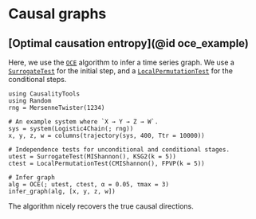 # Causal graphs

## [Optimal causation entropy](@id oce_example)

Here, we use the [`OCE`](@ref) algorithm to infer a time series graph. We use a
[`SurrogateTest`](@ref) for the initial step, and a [`LocalPermutationTest`](@ref)
for the conditional steps.

```@example causalgraph_oce
using CausalityTools
using Random
rng = MersenneTwister(1234)

# An example system where `X → Y → Z → W`.
sys = system(Logistic4Chain(; rng))
x, y, z, w = columns(trajectory(sys, 400, Ttr = 10000))

# Independence tests for unconditional and conditional stages.
utest = SurrogateTest(MIShannon(), KSG2(k = 5))
ctest = LocalPermutationTest(CMIShannon(), FPVP(k = 5))

# Infer graph
alg = OCE(; utest, ctest, α = 0.05, τmax = 3)
infer_graph(alg, [x, y, z, w])
```

The algorithm nicely recovers the true causal directions.

